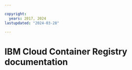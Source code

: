 ```yaml
---

copyright:
  years: 2017, 2024
lastupdated: "2024-03-28"

---
```



# IBM Cloud Container Registry documentation




